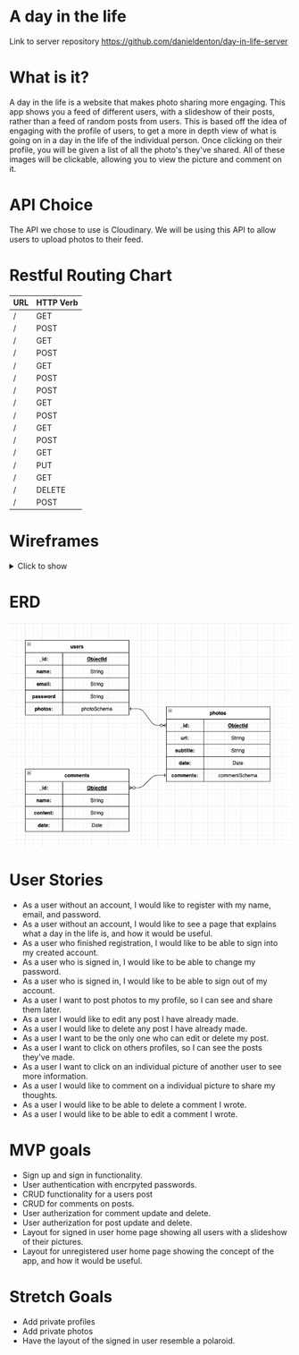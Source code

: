 # A day in the life
Link to server repository https://github.com/danieldenton/day-in-life-server

# What is it?
A day in the life is a website that makes photo sharing more engaging. This app shows you a feed of different users, with a slideshow of their posts, rather than a feed of random posts from users. This is based off the idea of engaging with the profile of users, to get a more in depth view of what is going on in a day in the life of the individual person. Once clicking on their profile, you will be given a list of all the photo's they've shared. All of these images will be clickable, allowing you to view the picture and comment on it. 

# API Choice
The API we chose to use is Cloudinary. We will be using this API to allow users to upload photos to their feed.

# Restful Routing Chart

| **URL** | **HTTP Verb** |
|------------|-------------|
| /         | GET         
| /         | POST        
| /         | GET  
| /         | POST 
| /         | GET
| /         | POST
| /         | POST 
| /         | GET   
| /         | POST
| /         | GET              
| /         | POST    
| /         | GET  
| /         | PUT 
| /         | GET
| /         | DELETE
| /         | POST


# Wireframes

<details>
<summary>Click to show</summary>

 - About us page
 ![About us page](./assets/AboutUs.png) 
 - Sign up page
 ![Sign up page](./assets/SignUp.png) 
 - Login page
 ![Sign in page](./assets/Login.png) 
 - Public landing page
 ![Public landing page](./assets/PublicLanding.png) 
 - Public feed page
 ![Public feed page](./assets/PublicFeed.png) 
 - Profile page
 ![Profile page](./assets/Profile.png) 
 - Details page
 ![Details page](./assets/Details.png) 
</details>

# ERD
![ERD](./assets/ERD.png)

# User Stories
- As a user without an account, I would like to register with my name, email, and password.
- As a user without an account, I would like to see a page that explains what a day in the life is, and how it would be useful.
- As a user who finished registration, I would like to be able to sign into my created account.
- As a user who is signed in, I would like to be able to change my password.
- As a user who is signed in, I would like to be able to sign out of my account.
- As a user I want to post photos to my profile, so I can see and share them later. 
- As a user I would like to edit any post I have already made.
- As a user I would like to delete any post I have already made.
- As a user I want to be the only one who can edit or delete my post.
- As a user I want to click on others profiles, so I can see the posts they've made.
- As a user I want to click on an individual picture of another user to see more information.
- As a user I would like to comment on a individual picture to share my thoughts.
- As a user I would like to be able to delete a comment I wrote.
- As a user I would like to be able to edit a comment I wrote.
# MVP goals
- Sign up and sign in functionality.
- User authentication with encrpyted passwords.
- CRUD functionality for a users post
- CRUD for comments on posts.
- User autherization for comment update and delete.
- User autherization for post update and delete.
- Layout for signed in user home page showing all users with a slideshow of their pictures.
- Layout for unregistered user home page showing the concept of the app, and how it would be useful.

# Stretch Goals
- Add private profiles
- Add private photos
- Have the layout of the signed in user resemble a polaroid.